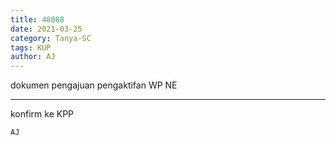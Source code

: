 ```yaml
---
title: 48088
date: 2021-03-25
category: Tanya-SC
tags: KUP
author: AJ
---
```


dokumen pengajuan pengaktifan WP NE

---

konfirm ke KPP

`AJ`
